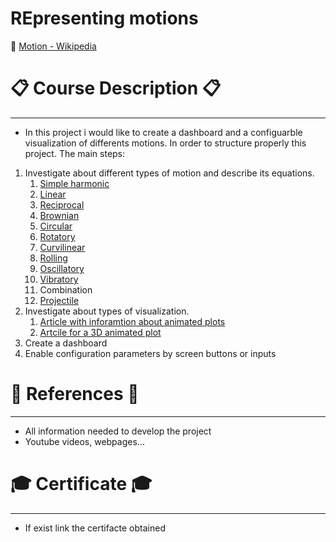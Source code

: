 # REpresenting motions

:link: [Motion - Wikipedia]([link](https://en.wikipedia.org/wiki/Motion))

# :clipboard: Course Description :clipboard:
---

* In this project i would like to create a dashboard and a configuarble visualization of differents motions. In order to structure properly this project. The main steps:

1. Investigate about different types of motion and describe its equations.
   1. [Simple harmonic](https://en.wikipedia.org/wiki/Simple_harmonic_motion)
   2. [Linear](https://en.wikipedia.org/wiki/Linear_motion)
   3. [Reciprocal](https://en.wikipedia.org/wiki/Reciprocating_motion)
   4. [Brownian](https://en.wikipedia.org/wiki/Brownian_motion)
   5. [Circular](https://en.wikipedia.org/wiki/Circular_motion)
   6. [Rotatory](https://en.wikipedia.org/wiki/Rotation)
   7. [Curvilinear](https://en.wikipedia.org/wiki/Curvilinear_motion)
   8. [Rolling](https://en.wikipedia.org/wiki/Rolling)
   9. [Oscillatory](https://en.wikipedia.org/wiki/Oscillation)
   10. [Vibratory](https://en.wikipedia.org/wiki/Vibration)
   11. Combination
   12. [Projectile](https://en.wikipedia.org/wiki/Projectile_motion)
2. Investigate about types of visualization.
   1. [Article with inforamtion about animated plots](https://pythonforundergradengineers.com/live-plotting-with-matplotlib.html)
   2. [Artcile for a 3D animated plot](https://towardsdatascience.com/how-to-animate-plots-in-python-2512327c8263)
3. Create a dashboard
4. Enable configuration parameters by screen buttons or inputs







# :page_facing_up: References :page_facing_up:
--- 
* All information needed to develop the project
* Youtube videos, webpages...
  


# :mortar_board: Certificate :mortar_board:
---
* If exist link the certifacte obtained
